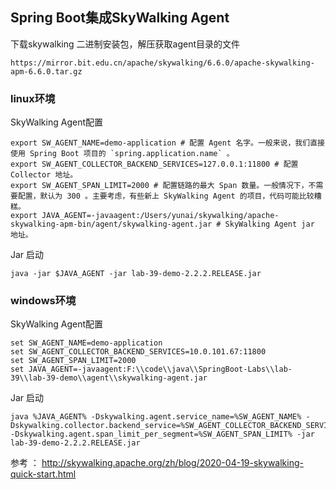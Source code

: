 

## Spring Boot集成SkyWalking Agent


下载skywalking 二进制安装包，解压获取agent目录的文件 
```
https://mirror.bit.edu.cn/apache/skywalking/6.6.0/apache-skywalking-apm-6.6.0.tar.gz
```

### linux环境

SkyWalking Agent配置

```
export SW_AGENT_NAME=demo-application # 配置 Agent 名字。一般来说，我们直接使用 Spring Boot 项目的 `spring.application.name` 。
export SW_AGENT_COLLECTOR_BACKEND_SERVICES=127.0.0.1:11800 # 配置 Collector 地址。
export SW_AGENT_SPAN_LIMIT=2000 # 配置链路的最大 Span 数量。一般情况下，不需要配置，默认为 300 。主要考虑，有些新上 SkyWalking Agent 的项目，代码可能比较糟糕。
export JAVA_AGENT=-javaagent:/Users/yunai/skywalking/apache-skywalking-apm-bin/agent/skywalking-agent.jar # SkyWalking Agent jar 地址。
```

Jar 启动
```
java -jar $JAVA_AGENT -jar lab-39-demo-2.2.2.RELEASE.jar

```

### windows环境

SkyWalking Agent配置
```
set SW_AGENT_NAME=demo-application
set SW_AGENT_COLLECTOR_BACKEND_SERVICES=10.0.101.67:11800 
set SW_AGENT_SPAN_LIMIT=2000 
set JAVA_AGENT=-javaagent:F:\\code\\java\\SpringBoot-Labs\\lab-39\\lab-39-demo\\agent\\skywalking-agent.jar
```

Jar 启动
```
java %JAVA_AGENT% -Dskywalking.agent.service_name=%SW_AGENT_NAME% -Dskywalking.collector.backend_service=%SW_AGENT_COLLECTOR_BACKEND_SERVICES% -Dskywalking.agent.span_limit_per_segment=%SW_AGENT_SPAN_LIMIT% -jar lab-39-demo-2.2.2.RELEASE.jar

```



参考 ： http://skywalking.apache.org/zh/blog/2020-04-19-skywalking-quick-start.html
